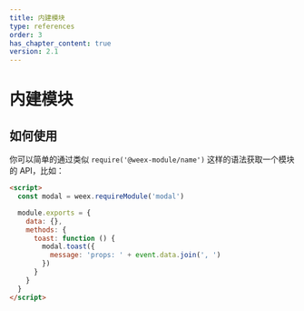 ```yaml
---
title: 内建模块
type: references
order: 3
has_chapter_content: true
version: 2.1
---
```


# 内建模块

## 如何使用

你可以简单的通过类似 `require('@weex-module/name')` 这样的语法获取一个模块的 API，比如：

```html
<script>
  const modal = weex.requireModule('modal')

  module.exports = {
    data: {},
    methods: {
      toast: function () {
        modal.toast({
          message: 'props: ' + event.data.join(', ')
        })
      }
    }
  }
</script>
```
